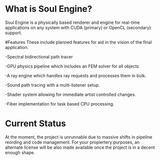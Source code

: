 # What is Soul Engine?
Soul Engine is a physically based renderer and engine for real-time applications on any 
system with CUDA (primary) or OpenCL (secondary) support. 

#Features
These include planned features for aid in the vision of the final application.

  -Spectral bidirectional path tracer
  
  -GPU physics pipeline which includes an FEM solver for all objects
  
  -A ray engine which handles ray requests and processes them in bulk.
  
  -Sound path tracing with a multi-listener setup.
  
  -Shader system allowing for immediate artist controlled changes.
  
  -Fiber implementation for task based CPU processing.
  
# Current Status
At the moment, the project is unrunnable due to massive shifts in pipeline reording and code management.
For your propiertery purposes, an alternate license will be also made available once the project is in a decent enough shape.


